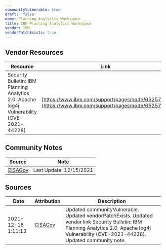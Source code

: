 ```yaml
---
communityVulnerable: true
draft: 'false'
name: Planning Analytics Workspace
title: IBM Planning Analytics Workspace
vendor: IBM
vendorPatchExists: true
---
```


## Vendor Resources
| Resource | Link |
| --- | --- |
| Security Bulletin: IBM Planning Analytics 2.0: Apache log4j Vulnerability (CVE-2021-44228) | [https://www.ibm.com/support/pages/node/6525700](https://www.ibm.com/support/pages/node/6525700) |


## Community Notes
| Source | Note |
| --- | --- |
| [CISAGov](https://raw.githubusercontent.com/cisagov/log4j-affected-db/develop/README.md) | Last Update: 12/15/2021 |

## Sources
| Date | Attribution | Description |
| --- | --- | --- |
| 2021-12-16 1:11:13 | [CISAGov](https://raw.githubusercontent.com/cisagov/log4j-affected-db/develop/README.md) | Updated communityVulnerable. Updated vendorPatchExists. Updated vendor link Security Bulletin: IBM Planning Analytics 2.0: Apache log4j Vulnerability (CVE-2021-44228). Updated community note.  |
